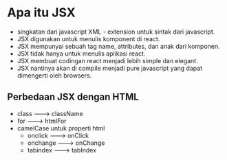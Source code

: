 # Apa itu JSX

- singkatan dari javascript XML - extension untuk sintak dari javascript.
- JSX digunakan untuk menulis komponent di react.
- JSX mempunyai sebuah tag name, attributes, dan anak dari komponen.
- JSX tidak hanya untuk menulis aplikasi react.
- JSX membuat codingan react menjadi lebih simple dan elegant.
- JSX nantinya akan di compile menjadi pure javascript yang dapat dimengerti oleh browsers.

## Perbedaan JSX dengan HTML

- class ---> className
- for ---> htmlFor
- camelCase untuk properti html
  - onclick ---> onClick
  - onchange ---> onChange
  - tabindex ---> tabIndex
